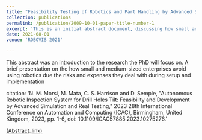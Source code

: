 ```yaml
---
title: "Feasibility Testing of Robotics and Part Handling by Advanced Simulation for Small and Medium Sized Enterprises"
collection: publications
permalink: /publication/2009-10-01-paper-title-number-1
excerpt: 'This is an initial abstract document, discussing how small and medium-sized enterprises avoid robotics adoption '
date: 2021-08-01
venue: 'ROBOVIS 2021'

---
```

This abstract was an introduction to the research the PhD will focus on. A brief presentation on the how small and medium-sized enterprises avoid using robotics due the risks and expenses they deal with during setup and implementation


citation: 'N. M. Morsi, M. Mata, C. S. Harrison and D. Semple, "Autonomous Robotic Inspection System for Drill Holes Tilt: Feasibility and Development by Advanced Simulation and Real Testing," 2023 28th International Conference on Automation and Computing (ICAC), Birmingham, United Kingdom, 2023, pp. 1-6, doi: 10.1109/ICAC57885.2023.10275276.'

[(Abstract_link)](http://NooRetic.github.io/files/Robovis.pdf)

 
